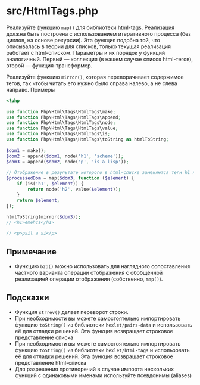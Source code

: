 # src/HtmlTags.php

Реализуйте функцию `map()` для библиотеки html-tags. Реализация должна быть построена с использованием итеративного процесса (без циклов, на основе рекурсии). Эта функция подобна той, что описывалась в теории для списков, только текущая реализация работает с html-списком. Параметры и их порядок у функций аналогичный. Первый — коллекция (в нашем случае список html-тегов), второй — функция-трансформер.

Реализуйте функцию `mirror()`, которая переворачивает содержимое тегов, так чтобы читать его нужно было справа налево, а не слева направо.
Примеры

```php
<?php
 
use function Php\Html\Tags\HtmlTags\make;
use function Php\Html\Tags\HtmlTags\append;
use function Php\Html\Tags\HtmlTags\node;
use function Php\Html\Tags\HtmlTags\value;
use function Php\Html\Tags\HtmlTags\is;
use function Php\Html\Tags\HtmlTags\toString as htmlToString;
 
$dom1 = make();
$dom2 = append($dom1, node('h1', 'scheme'));
$dom3 = append($dom2, node('p', 'is a lisp'));
 
// Отображение в результате которого в html-списке заменяются теги h1 на теги h2
$processedDom = map($dom3, function ($element) {
    if (is('h1', $element)) {
        return node('h2', value($element));
    }
    return $element;
});
 
htmlToString(mirror($dom3));
// <h1>emehcs</h1>

// <p>psil a si</p>
```

## Примечание

* Функцию `b2p()` можно использовать для наглядного сопоставления частного варианта операции отображения с обобщённой реализацией операции отображения (собственно, `map()`).

## Подсказки

* Функция `strrev()` делает переворот строки.
* При необходимости вы можете самостоятельно импортировать функцию `toString()` из библиотеки `hexlet/pairs-data` и использовать её для отладки решений. Эта функция возвращает строковое представление списка
* При необходимости вы можете самостоятельно импортировать функцию `toString()` из библиотеки `hexlet/html-tags` и использовать её для отладки решений. Эта функция возвращает строковое представление html-списка
* Для разрешения противоречий в случае импорта нескольких функций с одинаковыми именами используйте псевдонимы (aliases)